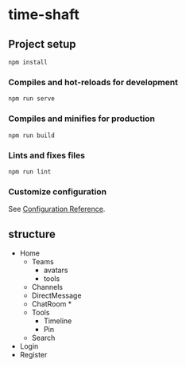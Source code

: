 # time-shaft

## Project setup
```
npm install
```

### Compiles and hot-reloads for development
```
npm run serve
```

### Compiles and minifies for production
```
npm run build
```

### Lints and fixes files
```
npm run lint
```

### Customize configuration
See [Configuration Reference](https://cli.vuejs.org/config/).



## structure

* Home 
    * Teams
        * avatars
        * tools
    * Channels
    * DirectMessage
    * ChatRoom
        * 
    * Tools
        * Timeline
        * Pin
    * Search
* Login
* Register
